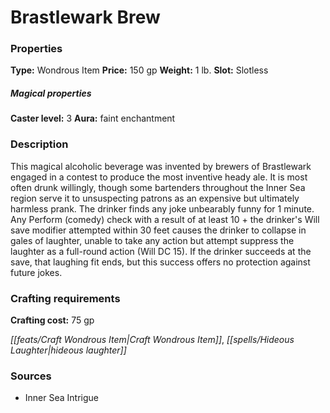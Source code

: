 ﻿---
Title: "Brastlewark Brew"
Type: "Wondrous Item"
Price: "150 gp"
Weight: "1 lb."
Slot: "Slotless"
Caster level: "3"
Aura: "faint enchantment"
Description: |
  "This magical alcoholic beverage was invented by brewers of Brastlewark engaged in a contest to produce the most inventive heady ale. It is most often drunk willingly, though some bartenders throughout the Inner Sea region serve it to unsuspecting patrons as an expensive but ultimately harmless prank. The drinker finds any joke unbearably funny for 1 minute. Any Perform (comedy) check with a result of at least 10 + the drinker's Will save modifier attempted within 30 feet causes the drinker to collapse in gales of laughter, unable to take any action but attempt suppress the laughter as a full-round action (Will DC 15). If the drinker succeeds at the save, that laughing fit ends, but this success offers no protection against future jokes."
Crafting cost: "75 gp"
Sources: "['Inner Sea Intrigue']"
---

# Brastlewark Brew

### Properties

**Type:** Wondrous Item **Price:** 150 gp **Weight:** 1 lb. **Slot:** Slotless

##### Magical properties

**Caster level:** 3 **Aura:** faint enchantment

### Description

This magical alcoholic beverage was invented by brewers of Brastlewark engaged in a contest to produce the most inventive heady ale. It is most often drunk willingly, though some bartenders throughout the Inner Sea region serve it to unsuspecting patrons as an expensive but ultimately harmless prank. The drinker finds any joke unbearably funny for 1 minute. Any Perform (comedy) check with a result of at least 10 + the drinker's Will save modifier attempted within 30 feet causes the drinker to collapse in gales of laughter, unable to take any action but attempt suppress the laughter as a full-round action (Will DC 15). If the drinker succeeds at the save, that laughing fit ends, but this success offers no protection against future jokes.

### Crafting requirements

**Crafting cost:** 75 gp

_[[feats/Craft Wondrous Item|Craft Wondrous Item]]_, _[[spells/Hideous Laughter|hideous laughter]]_

### Sources

* Inner Sea Intrigue